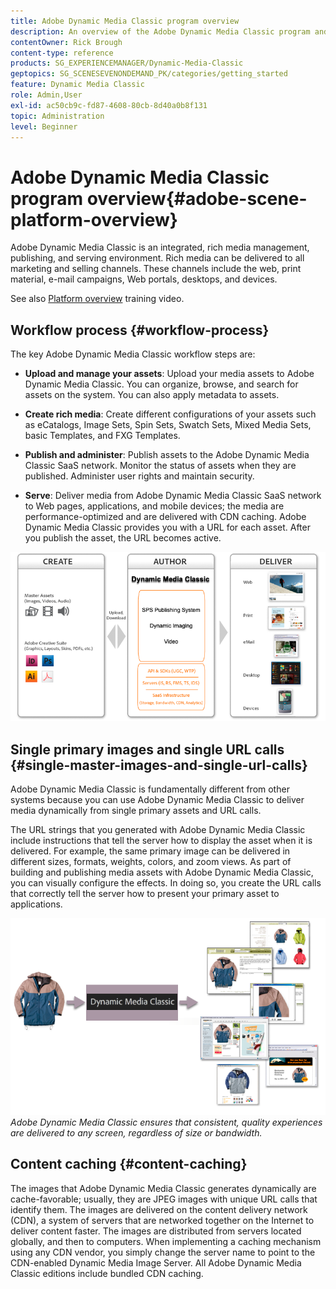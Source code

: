 ```yaml
---
title: Adobe Dynamic Media Classic program overview
description: An overview of the Adobe Dynamic Media Classic program and its entire workflow process.
contentOwner: Rick Brough
content-type: reference
products: SG_EXPERIENCEMANAGER/Dynamic-Media-Classic
geptopics: SG_SCENESEVENONDEMAND_PK/categories/getting_started
feature: Dynamic Media Classic
role: Admin,User
exl-id: ac50cb9c-fd87-4608-80cb-8d40a0b8f131
topic: Administration
level: Beginner
---
```

# Adobe Dynamic Media Classic program overview{#adobe-scene-platform-overview}

Adobe Dynamic Media Classic is an integrated, rich media management, publishing, and serving environment. Rich media can be delivered to all marketing and selling channels. These channels include the web, print material, e-mail campaigns, Web portals, desktops, and devices.

See also [Platform overview](https://s7d5.scene7.com/s7viewers/html5/VideoViewer.html?videoserverurl=https://s7d5.scene7.com/is/content/&emailurl=https://s7d5.scene7.com/s7/emailFriend&serverUrl=https://s7d5.scene7.com/is/image/&config=Scene7SharedAssets/Universal_HTML5_Video&contenturl=https://s7d5.scene7.com/skins/&asset=S7tutorials/572_Platform%20Overview_converted%20renamed_Getting%20Started-AVS) training video.

## Workflow process {#workflow-process}

The key Adobe Dynamic Media Classic workflow steps are:

* **Upload and manage your assets**: Upload your media assets to Adobe Dynamic Media Classic. You can organize, browse, and search for assets on the system. You can also apply metadata to assets.

* **Create rich media**: Create different configurations of your assets such as eCatalogs, Image Sets, Spin Sets, Swatch Sets, Mixed Media Sets, basic Templates, and FXG Templates.

* **Publish and administer**: Publish assets to the Adobe Dynamic Media Classic SaaS network. Monitor the status of assets when they are published. Administer user rights and maintain security.

* **Serve**: Deliver media from Adobe Dynamic Media Classic SaaS network to Web pages, applications, and mobile devices; the media are performance-optimized and are delivered with CDN caching. Adobe Dynamic Media Classic provides you with a URL for each asset. After you publish the asset, the URL becomes active.

![The Adobe Dynamic Media Classic workflow process](/help/using/assets/gs_workflow.png)

## Single primary images and single URL calls {#single-master-images-and-single-url-calls}

Adobe Dynamic Media Classic is fundamentally different from other systems because you can use Adobe Dynamic Media Classic to deliver media dynamically from single primary assets and URL calls.

The URL strings that you generated with Adobe Dynamic Media Classic include instructions that tell the server how to display the asset when it is delivered. For example, the same primary image can be delivered in different sizes, formats, weights, colors, and zoom views. As part of building and publishing media assets with Adobe Dynamic Media Classic, you can visually configure the effects. In doing so, you create the URL calls that correctly tell the server how to present your primary asset to applications.

![Adobe Dynamic Media Classic can deliver the same primary image to different mediums in different sizes and formats.](/help/using/assets/gs_dynamic_publishing.png)
*Adobe Dynamic Media Classic ensures that consistent, quality experiences are delivered to any screen, regardless of size or bandwidth.*

## Content caching {#content-caching}

The images that Adobe Dynamic Media Classic generates dynamically are cache-favorable; usually, they are JPEG images with unique URL calls that identify them. The images are delivered on the content delivery network (CDN), a system of servers that are networked together on the Internet to deliver content faster. The images are distributed from servers located globally, and then to computers. When implementing a caching mechanism using any CDN vendor, you simply change the server name to point to the CDN-enabled Dynamic Media Image Server. All Adobe Dynamic Media Classic editions include bundled CDN caching.

